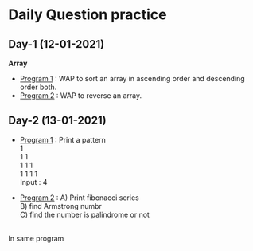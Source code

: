 # Daily Question practice

## Day-1 (12-01-2021)

**Array**</br>

* [Program 1](https://github.com/akshatprogrammer/Daily-Coding-Problems/blob/main/day1_1.cpp) : WAP to sort an array in ascending order and descending order both.
* [Program 2](https://github.com/akshatprogrammer/Daily-Coding-Problems/blob/main/day1_2.cpp) : WAP to reverse an array. 

## Day-2 (13-01-2021)

* [Program 1](https://github.com/akshatprogrammer/Daily-Coding-Problems/blob/main/day2_1.cpp) : Print a  pattern</br>
          1</br>
         1 1</br>
        1 1 1</br>
       1 1 1 1</br>
Input : 4</br>

* [Program 2](https://github.com/akshatprogrammer/Daily-Coding-Problems/blob/main/day2_2.cpp) : A) Print fibonacci series </br>
B) find Armstrong numbr</br>
C) find the number is palindrome or not
</br>
In same program</br>

